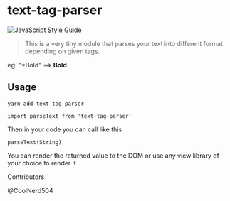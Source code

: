 # text-tag-parser

[![JavaScript Style Guide](https://img.shields.io/badge/code_style-standard-brightgreen.svg)](https://standardjs.com)


> This is a very tiny module that parses your text into different format depending on given tags.

eg: "*Bold" ==> **Bold**

## Usage

`yarn add text-tag-parser`

`import parseText from 'text-tag-parser'`

Then in your code you can call like this 

`parseText(String)` 

You can render the returned value to the DOM or use any view library of your choice to render it

Contributors 

@CoolNerd504
